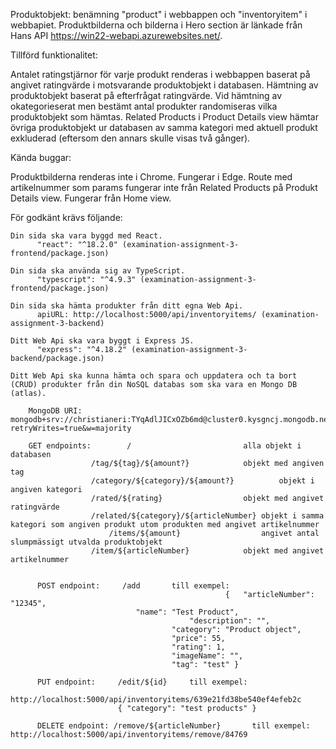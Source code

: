 Produktobjekt: benämning "product" i webbappen och "inventoryitem" i webbapiet.
Produktbilderna och bilderna i Hero section är länkade från Hans API https://win22-webapi.azurewebsites.net/.


Tillförd funktionalitet:

Antalet ratingstjärnor för varje produkt renderas i webbappen baserat på angivet ratingvärde i motsvarande produktobjekt i databasen.
Hämtning av produktobjekt baserat på efterfrågat ratingvärde. 
Vid hämtning av okategorieserat men bestämt antal produkter randomiseras vilka produktobjekt som hämtas.
Related Products i Product Details view hämtar övriga produktobjekt ur databasen av samma kategori med aktuell produkt exkluderad (eftersom den annars skulle visas två gånger).



Kända buggar:

Produktbilderna renderas inte i Chrome. Fungerar i Edge.
Route med artikelnummer som params fungerar inte från Related Products på Produkt Details view. Fungerar från Home view. 



För godkänt krävs följande:

	Din sida ska vara byggd med React.
		  "react": "^18.2.0" (examination-assignment-3-frontend/package.json)

	Din sida ska använda sig av TypeScript.
		  "typescript": "^4.9.3" (examination-assignment-3-frontend/package.json)		

	Din sida ska hämta produkter från ditt egna Web Api.
		  apiURL: http://localhost:5000/api/inventoryitems/ (examination-assignment-3-backend)

	Ditt Web Api ska vara byggt i Express JS.
		  "express": "^4.18.2" (examination-assignment-3-backend/package.json)

	Ditt Web Api ska kunna hämta och spara och uppdatera och ta bort (CRUD) produkter från din NoSQL databas som ska vara en Mongo DB (atlas).

		MongoDB URI: mongodb+srv://christianeri:TYqAdlJICxOZb6md@cluster0.kysgncj.mongodb.net/win22?retryWrites=true&w=majority

	  	GET endpoints:	      /					    	alla objekt i databasen
				      /tag/${tag}/${amount?}			objekt med angiven tag 
			 	      /category/${category}/${amount?}	    	objekt i angiven kategori
				      /rated/${rating}			        objekt med angivet ratingvärde 
				      /related/${category}/${articleNumber}	objekt i samma kategori som angiven produkt utom produkten med angivet artikelnummer 
			      	      /items/${amount}			        angivet antal slumpmässigt utvalda produktobjekt
				      /item/${articleNumber}			objekt med angivet artikelnummer


		  POST endpoint:	 /add	    till exempel: 
                                                    {	"articleNumber": "12345",
		  	        			"name": "Test Product",
                       				        "description": "",
	        			                "category": "Product object",
        				                "price": 55,
	        			                "rating": 1,
	        			                "imageName": "",
        				                "tag": "test" }
				       	
		  PUT endpoint:	 	/edit/${id}     till exempel: 
                                                    	http://localhost:5000/api/inventoryitems/639e21fd38be540ef4efeb2c
							{ "category": "test products" }

		  DELETE endpoint: /remove/${articleNumber}       till exempel: http://localhost:5000/api/inventoryitems/remove/84769
      
